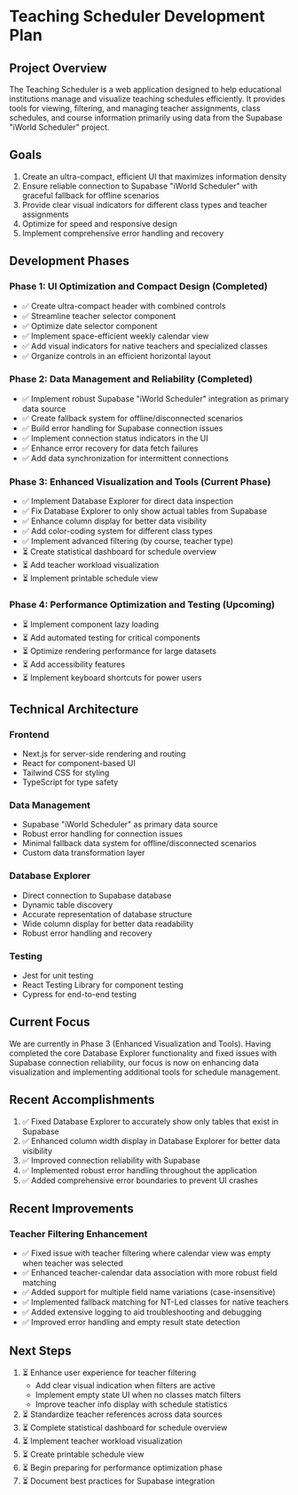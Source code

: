 # Teaching Scheduler Development Plan

## Project Overview

The Teaching Scheduler is a web application designed to help educational institutions manage and visualize teaching schedules efficiently. It provides tools for viewing, filtering, and managing teacher assignments, class schedules, and course information primarily using data from the Supabase "iWorld Scheduler" project.

## Goals

1. Create an ultra-compact, efficient UI that maximizes information density
2. Ensure reliable connection to Supabase "iWorld Scheduler" with graceful fallback for offline scenarios
3. Provide clear visual indicators for different class types and teacher assignments
4. Optimize for speed and responsive design
5. Implement comprehensive error handling and recovery

## Development Phases

### Phase 1: UI Optimization and Compact Design (Completed)
- ✅ Create ultra-compact header with combined controls
- ✅ Streamline teacher selector component
- ✅ Optimize date selector component
- ✅ Implement space-efficient weekly calendar view
- ✅ Add visual indicators for native teachers and specialized classes
- ✅ Organize controls in an efficient horizontal layout

### Phase 2: Data Management and Reliability (Completed)
- ✅ Implement robust Supabase "iWorld Scheduler" integration as primary data source
- ✅ Create fallback system for offline/disconnected scenarios
- ✅ Build error handling for Supabase connection issues
- ✅ Implement connection status indicators in the UI
- ✅ Enhance error recovery for data fetch failures
- ✅ Add data synchronization for intermittent connections

### Phase 3: Enhanced Visualization and Tools (Current Phase)
- ✅ Implement Database Explorer for direct data inspection
- ✅ Fix Database Explorer to only show actual tables from Supabase
- ✅ Enhance column display for better data visibility
- ✅ Add color-coding system for different class types
- ✅ Implement advanced filtering (by course, teacher type)
- ⏳ Create statistical dashboard for schedule overview
- ⏳ Add teacher workload visualization
- ⏳ Implement printable schedule view

### Phase 4: Performance Optimization and Testing (Upcoming)
- ⏳ Implement component lazy loading
- ⏳ Add automated testing for critical components
- ⏳ Optimize rendering performance for large datasets
- ⏳ Add accessibility features
- ⏳ Implement keyboard shortcuts for power users

## Technical Architecture

### Frontend
- Next.js for server-side rendering and routing
- React for component-based UI
- Tailwind CSS for styling
- TypeScript for type safety

### Data Management
- Supabase "iWorld Scheduler" as primary data source
- Robust error handling for connection issues
- Minimal fallback data system for offline/disconnected scenarios
- Custom data transformation layer

### Database Explorer
- Direct connection to Supabase database
- Dynamic table discovery
- Accurate representation of database structure
- Wide column display for better data readability
- Robust error handling and recovery

### Testing
- Jest for unit testing
- React Testing Library for component testing
- Cypress for end-to-end testing

## Current Focus

We are currently in Phase 3 (Enhanced Visualization and Tools). Having completed the core Database Explorer functionality and fixed issues with Supabase connection reliability, our focus is now on enhancing data visualization and implementing additional tools for schedule management.

## Recent Accomplishments

1. ✅ Fixed Database Explorer to accurately show only tables that exist in Supabase
2. ✅ Enhanced column width display in Database Explorer for better data visibility
3. ✅ Improved connection reliability with Supabase
4. ✅ Implemented robust error handling throughout the application
5. ✅ Added comprehensive error boundaries to prevent UI crashes

## Recent Improvements

### Teacher Filtering Enhancement
- ✅ Fixed issue with teacher filtering where calendar view was empty when teacher was selected
- ✅ Enhanced teacher-calendar data association with more robust field matching
- ✅ Added support for multiple field name variations (case-insensitive)
- ✅ Implemented fallback matching for NT-Led classes for native teachers
- ✅ Added extensive logging to aid troubleshooting and debugging
- ✅ Improved error handling and empty result state detection

## Next Steps

1. ⏳ Enhance user experience for teacher filtering
   - Add clear visual indication when filters are active
   - Implement empty state UI when no classes match filters
   - Improve teacher info display with schedule statistics
2. ⏳ Standardize teacher references across data sources
3. ⏳ Complete statistical dashboard for schedule overview
4. ⏳ Implement teacher workload visualization
5. ⏳ Create printable schedule view
6. ⏳ Begin preparing for performance optimization phase
7. ⏳ Document best practices for Supabase integration 